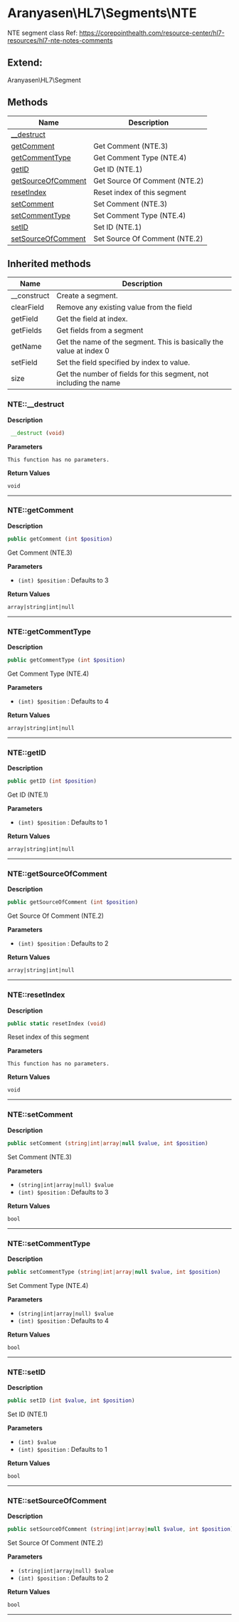 # Aranyasen\HL7\Segments\NTE  

NTE segment class
Ref: https://corepointhealth.com/resource-center/hl7-resources/hl7-nte-notes-comments



## Extend:

Aranyasen\HL7\Segment

## Methods

| Name | Description |
|------|-------------|
|[__destruct](#nte__destruct)||
|[getComment](#ntegetcomment)|Get Comment (NTE.3)|
|[getCommentType](#ntegetcommenttype)|Get Comment Type (NTE.4)|
|[getID](#ntegetid)|Get ID (NTE.1)|
|[getSourceOfComment](#ntegetsourceofcomment)|Get Source Of Comment (NTE.2)|
|[resetIndex](#nteresetindex)|Reset index of this segment|
|[setComment](#ntesetcomment)|Set Comment (NTE.3)|
|[setCommentType](#ntesetcommenttype)|Set Comment Type (NTE.4)|
|[setID](#ntesetid)|Set ID (NTE.1)|
|[setSourceOfComment](#ntesetsourceofcomment)|Set Source Of Comment (NTE.2)|

## Inherited methods

| Name | Description |
|------|-------------|
|__construct|Create a segment.|
|clearField|Remove any existing value from the field|
|getField|Get the field at index.|
|getFields|Get fields from a segment|
|getName|Get the name of the segment. This is basically the value at index 0|
|setField|Set the field specified by index to value.|
|size|Get the number of fields for this segment, not including the name|



### NTE::__destruct  

**Description**

```php
 __destruct (void)
```

 

 

**Parameters**

`This function has no parameters.`

**Return Values**

`void`


<hr />


### NTE::getComment  

**Description**

```php
public getComment (int $position)
```

Get Comment (NTE.3) 

 

**Parameters**

* `(int) $position`
: Defaults to 3  

**Return Values**

`array|string|int|null`




<hr />


### NTE::getCommentType  

**Description**

```php
public getCommentType (int $position)
```

Get Comment Type (NTE.4) 

 

**Parameters**

* `(int) $position`
: Defaults to 4  

**Return Values**

`array|string|int|null`




<hr />


### NTE::getID  

**Description**

```php
public getID (int $position)
```

Get ID (NTE.1) 

 

**Parameters**

* `(int) $position`
: Defaults to 1  

**Return Values**

`array|string|int|null`




<hr />


### NTE::getSourceOfComment  

**Description**

```php
public getSourceOfComment (int $position)
```

Get Source Of Comment (NTE.2) 

 

**Parameters**

* `(int) $position`
: Defaults to 2  

**Return Values**

`array|string|int|null`




<hr />


### NTE::resetIndex  

**Description**

```php
public static resetIndex (void)
```

Reset index of this segment 

 

**Parameters**

`This function has no parameters.`

**Return Values**

`void`


<hr />


### NTE::setComment  

**Description**

```php
public setComment (string|int|array|null $value, int $position)
```

Set Comment (NTE.3) 

 

**Parameters**

* `(string|int|array|null) $value`
* `(int) $position`
: Defaults to 3  

**Return Values**

`bool`




<hr />


### NTE::setCommentType  

**Description**

```php
public setCommentType (string|int|array|null $value, int $position)
```

Set Comment Type (NTE.4) 

 

**Parameters**

* `(string|int|array|null) $value`
* `(int) $position`
: Defaults to 4  

**Return Values**

`bool`




<hr />


### NTE::setID  

**Description**

```php
public setID (int $value, int $position)
```

Set ID (NTE.1) 

 

**Parameters**

* `(int) $value`
* `(int) $position`
: Defaults to 1  

**Return Values**

`bool`




<hr />


### NTE::setSourceOfComment  

**Description**

```php
public setSourceOfComment (string|int|array|null $value, int $position)
```

Set Source Of Comment (NTE.2) 

 

**Parameters**

* `(string|int|array|null) $value`
* `(int) $position`
: Defaults to 2  

**Return Values**

`bool`




<hr />

